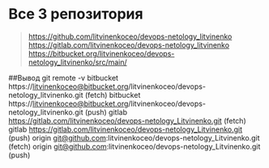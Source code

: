 # Все 3 репозитория
> https://github.com/litvinenkoceo/devops-netology_litvinenko
> https://gitlab.com/litvinenkoceo/devops-netology_litvinenko
> https://bitbucket.org/litvinenkoceo/devops-netology_litvinenko/src/main/

##Вывод git remote -v
bitbucket	https://litvinenkoceo@bitbucket.org/litvinenkoceo/devops-netology_litvinenko.git (fetch)
bitbucket	https://litvinenkoceo@bitbucket.org/litvinenkoceo/devops-netology_litvinenko.git (push)
gitlab	https://gitlab.com/litvinenkoceo/devops-netology_Litvinenko.git (fetch)
gitlab	https://gitlab.com/litvinenkoceo/devops-netology_Litvinenko.git (push)
origin	git@github.com:litvinenkoceo/devops-netology_Litvinenko.git (fetch)
origin	git@github.com:litvinenkoceo/devops-netology_Litvinenko.git (push)

